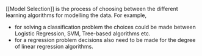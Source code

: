 [[Model Selection]] is the process of choosing between the different learning algorithms for modelling the data.
For example, 
- for solving a classification problem the choices could be made between Logistic Regression, SVM, Tree-based algorithms etc. 
- for a regression problem decisions also need to be made for the degree of linear regression algorithms.